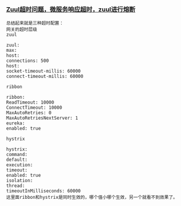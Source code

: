 ### [Zuul超时问题，微服务响应超时，zuul进行熔断](https://blog.csdn.net/tianyaleixiaowu/article/details/78772269)

```
总结起来就是三种超时配置： 
网关的超时层级 
zuul

zuul: 
max: 
host: 
connections: 500 
host: 
socket-timeout-millis: 60000 
connect-timeout-millis: 60000

ribbon

ribbon: 
ReadTimeout: 10000 
ConnectTimeout: 10000 
MaxAutoRetries: 0 
MaxAutoRetriesNextServer: 1 
eureka: 
enabled: true

hystrix

hystrix: 
command: 
default: 
execution: 
timeout: 
enabled: true 
isolation: 
thread: 
timeoutInMilliseconds: 60000 
这里面ribbon和hystrix是同时生效的，哪个值小哪个生效，另一个就看不到效果了。
```
